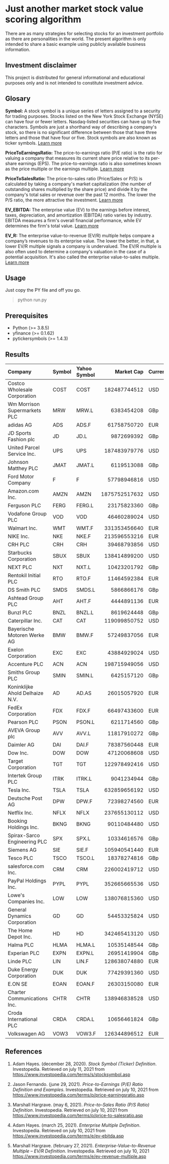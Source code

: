 # Just another market stock value scoring algorithm

There are as many strategies for selecting stocks for an investment portfolio as there are personalities in the world. The present algorithm is only intended to share a basic example using publicly available business information.

## Investment disclaimer

This project is distributed for general informational and educational purposes only and is not intended to constitute investment advice.

## Glosary

**Symbol:** A stock symbol is a unique series of letters assigned to a security for trading purposes. Stocks listed on the New York Stock Exchange (NYSE) can have four or fewer letters. Nasdaq-listed securities can have up to five characters. Symbols are just a shorthand way of describing a company's stock, so there is no significant difference between those that have three letters and those that have four or five. Stock symbols are also known as ticker symbols. [Learn more][1]

**PriceToEarningsRatio:** The price-to-earnings ratio (P/E ratio) is the ratio for valuing a company that measures its current share price relative to its per-share earnings (EPS). The price-to-earnings ratio is also sometimes known as the price multiple or the earnings multiple. [Learn more][2]

**PriceToSalesRatio:** The price-to-sales ratio (Price/Sales or P/S) is calculated by taking a company's market capitalization (the number of outstanding shares multiplied by the share price) and divide it by the company's total sales or revenue over the past 12 months. The lower the P/S ratio, the more attractive the investment. [Learn more][3]

**EV_EBITDA:** The enterprise value (EV) to the earnings before interest, taxes, depreciation, and amortization (EBITDA) ratio varies by industry. EBITDA measures a firm's overall financial performance, while EV determines the firm's total value. [Learn more][4]

**EV_R:** The enterprise value-to-revenue (EV/R) multiple helps compare a company’s revenues to its enterprise value. The lower the better, in that, a lower EV/R multiple signals a company is undervalued. The EV/R multiple is also often used to determine a company's valuation in the case of a potential acquisition. It's also called the enterprise value-to-sales multiple. [Learn more][5]

## Usage

Just copy the PY file and off you go.

> python run.py

## Prerequisites

* Python (>= 3.8.5)
* yfinance (>= 0.1.62)
* pytickersymbols (>= 1.4.3)

## Results

| Company                         | Symbol   | Yahoo Symbol   |    Market Cap | Currency   |       P/E |    P/E PC |       P/S |   P/S PC |   EV/EBITDA |   EV/EBITDA PC |   EV/R |   EV/R PC |   Score |
|:--------------------------------|:---------|:---------------|--------------:|:-----------|----------:|----------:|----------:|---------:|------------:|---------------:|-------:|----------:|--------:|
| Costco Wholesale Corporation    | COST     | COST           |  182487744512 | USD        |  42.1689  |  73.4043  |  0.977768 | 84.0426  |      20.052 |       63.8298  |  0.932 |  93.617   | 78.7234 |
| Wm Morrison Supermarkets PLC    | MRW      | MRW.L          |    6383454208 | GBp        |  66.225   |  90.4255  |  0.362737 | 96.8085  |      11.203 |       22.3404  |  0.499 |  98.4043  | 76.9947 |
| adidas AG                       | ADS      | ADS.F          |   61758750720 | EUR        |  64.4007  |  88.2979  |  2.97905  | 48.9362  |      31.882 |       81.9149  |  3.048 |  60.6383  | 69.9468 |
| JD Sports Fashion plc           | JD       | JD.L           |    9872699392 | GBp        |  41.6087  |  71.2766  |  1.60081  | 70.2128  |      16.822 |       56.383   |  1.709 |  76.5957  | 68.617  |
| United Parcel Service Inc.      | UPS      | UPS            |  187483979776 | USD        |  36.1229  |  64.8936  |  2.09477  | 62.766   |      21.231 |       70.2128  |  2.194 |  71.2766  | 67.2872 |
| Johnson Matthey PLC             | JMAT     | JMAT.L         |    6119513088 | GBp        |  29.718   |  47.8723  |  0.390449 | 95.7447  |      10.171 |       18.0851  |  0.431 | 100       | 65.4255 |
| Ford Motor Company              | F        | F              |   57798946816 | USD        |  14.5674  |  11.7021  |  0.447873 | 93.617   |      21.708 |       71.2766  |  1.422 |  82.9787  | 64.8936 |
| Amazon.com Inc.                 | AMZN     | AMZN           | 1875752517632 | USD        |  70.761   |  92.5532  |  4.47535  | 38.2979  |      32.918 |       84.0426  |  4.49  |  43.617   | 64.6277 |
| Ferguson PLC                    | FERG     | FERG.L         |   23175823360 | GBp        |  34.1471  |  57.4468  |  1.04231  | 80.8511  |      11.846 |       29.7872  |  1.018 |  90.4255  | 64.6277 |
| Vodafone Group PLC              | VOD      | VOD            |   46460289024 | USD        | 333.4     |  97.8723  |  1.06052  | 79.7872  |       9.491 |       11.7021  |  2.613 |  63.8298  | 63.2979 |
| Walmart Inc.                    | WMT      | WMT.F          |  331353456640 | EUR        |  30.1371  |  51.0638  |  0.588718 | 89.3617  |       9.51  |       13.2979  |  0.67  |  95.7447  | 62.367  |
| NIKE Inc.                       | NKE      | NKE.F          |  213596553216 | EUR        |  75.4353  |  93.617   |  5.54695  | 28.7234  |      34.012 |       85.1064  |  4.583 |  41.4894  | 62.234  |
| CRH PLC                         | CRH      | CRH            |   39468793856 | USD        |  35.5712  |  63.8298  |  1.4307   | 73.4043  |      11.879 |       30.8511  |  1.688 |  77.6596  | 61.4362 |
| Starbucks Corporation           | SBUX     | SBUX           |  138414899200 | USD        | 138.363   |  96.8085  |  5.80534  | 27.6596  |      44.572 |       91.4894  |  6.346 |  28.7234  | 61.1702 |
| NEXT PLC                        | NXT      | NXT.L          |   10423201792 | GBp        |  35.3312  |  61.7021  |  2.94907  | 51.0638  |      26.478 |       78.7234  |  3.503 |  51.0638  | 60.6383 |
| Rentokil Initial PLC            | RTO      | RTO.F          |   11464592384 | EUR        |  49.9145  |  76.5957  |  4.06042  | 41.4894  |      21.159 |       69.1489  |  3.939 |  47.8723  | 58.7766 |
| DS Smith PLC                    | SMDS     | SMDS.L         |    5866866176 | GBp        |  30.2979  |  52.1277  |  0.981738 | 82.9787  |       9.51  |       13.2979  |  1.278 |  85.1064  | 58.3777 |
| Ashtead Group PLC               | AHT      | AHT.F          |    4444891136 | EUR        |  37.9947  |  69.1489  |  1.90604  | 63.8298  |      12.044 |       31.9149  |  2.5   |  67.0213  | 57.9787 |
| Bunzl PLC                       | BNZL     | BNZL.L         |    8619624448 | GBp        |  19.9221  |  21.2766  |  0.852491 | 85.1064  |      12.06  |       32.9787  |  0.96  |  92.5532  | 57.9787 |
| Caterpillar Inc.                | CAT      | CAT            |  119099850752 | USD        |  34.7649  |  60.6383  |  2.76976  | 56.383   |      18.818 |       60.6383  |  3.417 |  54.2553  | 57.9787 |
| Bayerische Motoren Werke AG     | BMW      | BMW.F          |   57249837056 | EUR        |  15.3246  |  13.8298  |  0.558448 | 90.4255  |      14.33  |       44.6809  |  1.464 |  80.8511  | 57.4468 |
| Exelon Corporation              | EXC      | EXC            |   43884929024 | USD        |  40.4595  |  70.2128  |  1.28386  | 75.5319  |       9.937 |       17.0213  |  2.504 |  65.9574  | 57.1809 |
| Accenture PLC                   | ACN      | ACN            |  198715949056 | USD        |  36.9965  |  67.0213  |  4.35047  | 39.3617  |      23.745 |       75.5319  |  3.945 |  46.8085  | 57.1809 |
| Smiths Group PLC                | SMIN     | SMIN.L         |    6425157120 | GBp        |  25.9776  |  40.4255  |  2.61398  | 57.4468  |      21.118 |       68.0851  |  3.041 |  61.7021  | 56.9149 |
| Koninklijke Ahold Delhaize N.V. | AD       | AD.AS          |   26015057920 | EUR        |  20.6016  |  27.6596  |  0.347832 | 97.8723  |       7.592 |        4.25532 |  0.509 |  96.8085  | 56.6489 |
| FedEx Corporation               | FDX      | FDX.F          |   66497433600 | EUR        |  26.2323  |  41.4894  |  0.792023 | 86.1702  |       8.257 |        6.38298 |  1.156 |  89.3617  | 55.8511 |
| Pearson PLC                     | PSON     | PSON.L         |    6211714560 | GBp        |  20.0341  |  22.3404  |  1.82859  | 65.9574  |      18.793 |       59.5745  |  2.019 |  73.4043  | 55.3191 |
| AVEVA Group plc                 | AVV      | AVV.L          |   11817910272 | GBp        | 347.257   |  98.9362  | 14.4051   | 10.6383  |      74.339 |       97.8723  | 14.09  |  11.7021  | 54.7872 |
| Daimler AG                      | DAI      | DAI.F          |   78387560448 | EUR        |   9.9959  |   6.38298 |  0.495801 | 92.5532  |      12.299 |       35.1064  |  1.283 |  84.0426  | 54.5213 |
| Dow Inc.                        | DOW      | DOW            |   47120068608 | USD        |  23.8308  |  38.2979  |  1.15905  | 78.7234  |      10.944 |       21.2766  |  1.535 |  79.7872  | 54.5213 |
| Target Corporation              | TGT      | TGT            |  122978492416 | USD        |  20.2956  |  25.5319  |  1.25305  | 76.5957  |      11.538 |       27.6596  |  1.272 |  86.1702  | 53.9894 |
| Intertek Group PLC              | ITRK     | ITRK.L         |    9041234944 | GBp        |  36.7585  |  65.9574  |  3.29767  | 46.8085  |      16.506 |       53.1915  |  3.516 |  50       | 53.9894 |
| Tesla Inc.                      | TSLA     | TSLA           |  632859656192 | USD        | 658.267   | 100       | 17.6088   |  7.44681 |     138.28  |       98.9362  | 17.51  |   8.51064 | 53.7234 |
| Deutsche Post AG                | DPW      | DPW.F          |   72398274560 | EUR        |  19.126   |  18.0851  |  1.02736  | 81.9149  |      11.488 |       26.5957  |  1.203 |  87.234   | 53.4574 |
| Netflix Inc.                    | NFLX     | NFLX           |  237655130112 | USD        |  64.8651  |  89.3617  |  9.00494  | 15.9574  |      42.652 |       89.3617  |  9.228 |  19.1489  | 53.4574 |
| Booking Holdings Inc.           | BKNG     | BKNG           |   90110484480 | USD        | 128.354   |  95.7447  | 15.9516   |  8.51064 |     172.747 |      100       | 16.85  |   9.57447 | 53.4574 |
| Spirax-Sarco Engineering PLC    | SPX      | SPX.L          |   10334616576 | GBp        |  59.6678  |  87.234   |  8.65981  | 18.0851  |      34.705 |       86.1702  |  8.5   |  20.2128  | 52.9255 |
| Siemens AG                      | SIE      | SIE.F          |  105940541440 | EUR        |  18.1338  |  17.0213  |  1.81355  | 67.0213  |      16.873 |       57.4468  |  2.242 |  70.2128  | 52.9255 |
| Tesco PLC                       | TSCO     | TSCO.L         |   18378274816 | GBp        |   2.94913 |   3.19149 |  0.317485 | 98.9362  |       9.334 |       10.6383  |  0.499 |  98.4043  | 52.7926 |
| salesforce.com Inc.             | CRM      | CRM            |  226002419712 | USD        |  55.9498  |  82.9787  | 10.112    | 14.8936  |      61.911 |       94.6809  |  9.629 |  18.0851  | 52.6596 |
| PayPal Holdings Inc.            | PYPL     | PYPL           |  352665665536 | USD        |  68.4161  |  91.4894  | 15.4211   |  9.57447 |      67.031 |       95.7447  | 14.582 |  10.6383  | 51.8617 |
| Lowe's Companies Inc.           | LOW      | LOW            |  138076815360 | USD        |  21.3056  |  30.8511  |  1.46355  | 71.2766  |      11.418 |       25.5319  |  1.671 |  78.7234  | 51.5957 |
| General Dynamics Corporation    | GD       | GD             |   54453325824 | USD        |  17.2927  |  15.9574  |  1.41199  | 74.4681  |      12.962 |       40.4255  |  1.719 |  75.5319  | 51.5957 |
| The Home Depot Inc.             | HD       | HD             |  342465413120 | USD        |  23.4794  |  35.1064  |  2.42282  | 59.5745  |      14.774 |       46.8085  |  2.609 |  64.8936  | 51.5957 |
| Halma PLC                       | HLMA     | HLMA.L         |   10535148544 | GBp        |  51.7724  |  78.7234  |  7.99207  | 22.3404  |      32.148 |       82.9787  |  8.028 |  21.2766  | 51.3298 |
| Experian PLC                    | EXPN     | EXPN.L         |   26951419904 | GBp        |  56.3916  |  84.0426  |  5.01702  | 32.9787  |      15.699 |       52.1277  |  5.301 |  36.1702  | 51.3298 |
| Linde PLC                       | LIN      | LIN.F          |  128638074880 | EUR        |  53.3312  |  80.8511  |  4.63611  | 36.1702  |      15.567 |       50       |  5.081 |  37.234   | 51.0638 |
| Duke Energy Corporation         | DUK      | DUK            |   77429391360 | USD        |  58.5573  |  86.1702  |  3.30147  | 45.7447  |      13.1   |       41.4894  |  6.167 |  29.7872  | 50.7979 |
| E.ON SE                         | EOAN     | EOAN.F         |   26303150080 | EUR        |  11.6624  |   7.44681 |  0.421809 | 94.6809  |       8.718 |        8.51064 |  0.992 |  91.4894  | 50.5319 |
| Charter Communications Inc.     | CHTR     | CHTR           |  138946838528 | USD        |  41.6249  |  72.3404  |  2.84255  | 55.3191  |      12.094 |       34.0426  |  4.605 |  40.4255  | 50.5319 |
| Croda International PLC         | CRDA     | CRDA.L         |   10656461824 | GBp        |  49.3411  |  75.5319  |  7.66486  | 23.4043  |      29.214 |       80.8511  |  7.768 |  22.3404  | 50.5319 |
| Volkswagen AG                   | VOW3     | VOW3.F         |  126344896512 | EUR        |   9.54774 |   5.31915 |  0.548834 | 91.4894  |       9.909 |       15.9574  |  1.17  |  88.2979  | 50.266  |

## References

1. Adam Hayes. (december 28, 2020). _Stock Symbol (Ticker) Definition_. Investopedia. Retrieved on july 11, 2021 from https://www.investopedia.com/terms/s/stocksymbol.asp

[1]: https://www.investopedia.com/terms/s/stocksymbol.asp

2. Jason Fernando. (june 29, 2021). _Price-to-Earnings (P/E) Ratio Definition and Examples_. Investopedia. Retrieved on july 10, 2021 from https://www.investopedia.com/terms/p/price-earningsratio.asp

[2]: https://www.investopedia.com/terms/p/price-earningsratio.asp

3. Marshall Hargrave. (may 6, 2021). _Price-to-Sales Ratio (P/S Ratio) Definition_. Investopedia. Retrieved on july 10, 2021 from https://www.investopedia.com/terms/p/price-to-salesratio.asp

[3]: https://www.investopedia.com/terms/p/price-to-salesratio.asp

4. Adam Hayes. (march 25, 2021). _Enterprise Multiple Definition_. Investopedia. Retrieved on july 10, 2021 from https://www.investopedia.com/terms/e/ev-ebitda.asp

[4]: https://www.investopedia.com/terms/e/ev-ebitda.asp

5. Marshall Hargrave. (february 27, 2021). _Enterprise-Value-to-Revenue Multiple – EV/R Definition_. Investopedia. Retrieved on july 10, 2021 https://www.investopedia.com/terms/e/ev-revenue-multiple.asp

[5]: https://www.investopedia.com/terms/e/ev-revenue-multiple.asp